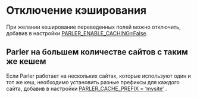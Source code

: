 # Отключение кэширования

При желании кеширование переведенных полей можно отключить, добавив в настройки [PARLER\_ENABLE\_CACHING=False](../varianty-konfiguracii-django-parler.md#parler\_enable\_caching).

## Parler на большем количестве сайтов с таким же кешем

Если Parler работает на нескольких сайтах, которые используют один и тот же кеш, необходимо установить разные префиксы для каждого сайта, добавив в настройки [PARLER\_CACHE\_PREFIX = ‘mysite’](../varianty-konfiguracii-django-parler.md#parler\_cache\_prefix) .
